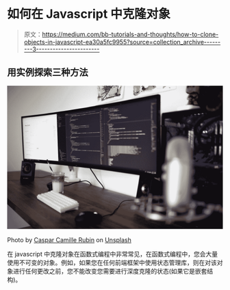 # 如何在 Javascript 中克隆对象

> 原文：<https://medium.com/bb-tutorials-and-thoughts/how-to-clone-objects-in-javascript-ea30a5fc9955?source=collection_archive---------3----------------------->

## 用实例探索三种方法

![](img/e3cf4b1f7cee224b72f567de25d1572c.png)

Photo by [Caspar Camille Rubin](https://unsplash.com/@casparrubin?utm_source=medium&utm_medium=referral) on [Unsplash](https://unsplash.com?utm_source=medium&utm_medium=referral)

在 javascript 中克隆对象在函数式编程中非常常见，在函数式编程中，您会大量使用不可变的对象。例如，如果您在任何前端框架中使用状态管理库，则在对该对象进行任何更改之前，您不能改变您需要进行深度克隆的状态(如果它是嵌套结构)。